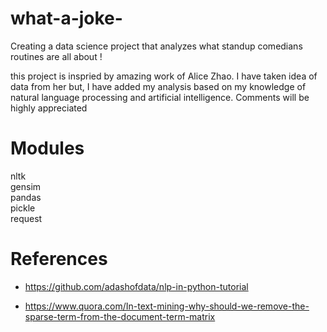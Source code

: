 # what-a-joke-

Creating a data science project that analyzes what standup comedians routines are all about !

this project is inspried by amazing work of Alice Zhao. I have taken idea of data from her but, I have added my analysis based on my knowledge of natural language processing and artificial intelligence. Comments will be highly appreciated

# Modules

nltk<br>
gensim<br>
pandas<br>
pickle<br>
request<br>

# References

- https://github.com/adashofdata/nlp-in-python-tutorial

- https://www.quora.com/In-text-mining-why-should-we-remove-the-sparse-term-from-the-document-term-matrix


